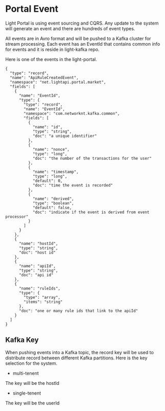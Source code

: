 # Portal Event

Light Portal is using event sourcing and CQRS. Any update to the system will generate an event and there are hundreds of event types. 

All events are in Avro format and will be pushed to a Kafka cluster for stream processing. Each event has an EventId that contains common info for events and it is reside in light-kafka repo. 

Here is one of the events in the light-portal.

```
{
  "type": "record",
  "name": "ApiRuleCreatedEvent",
  "namespace": "net.lightapi.portal.market",
  "fields": [
    {
      "name": "EventId",
      "type": {
        "type": "record",
        "name": "EventId",
        "namespace": "com.networknt.kafka.common",
        "fields": [
          {
            "name": "id",
            "type": "string",
            "doc": "a unique identifier"
          },
          {
            "name": "nonce",
            "type": "long",
            "doc": "the number of the transactions for the user"
          },
          {
            "name": "timestamp",
            "type": "long",
            "default": 0,
            "doc": "time the event is recorded"
          },
          {
            "name": "derived",
            "type": "boolean",
            "default": false,
            "doc": "indicate if the event is derived from event processor"
          }
        ]
      }
    },
    {
      "name": "hostId",
      "type": "string",
      "doc": "host id"
    },
    {
      "name": "apiId",
      "type": "string",
      "doc": "api id"
    },
    {
      "name": "ruleIds",
      "type": {
        "type": "array",
        "items": "string"
      },
      "doc": "one or many rule ids that link to the apiId"
    }
  ]
}

```

## Kafka Key

When pushing events into a Kafka topic, the record key will be used to distribute record between different Kafka partitions. Here is the key selection for the system. 

* multi-tenent

The key will be the hostId

* single-tenent

The key will be the userId

